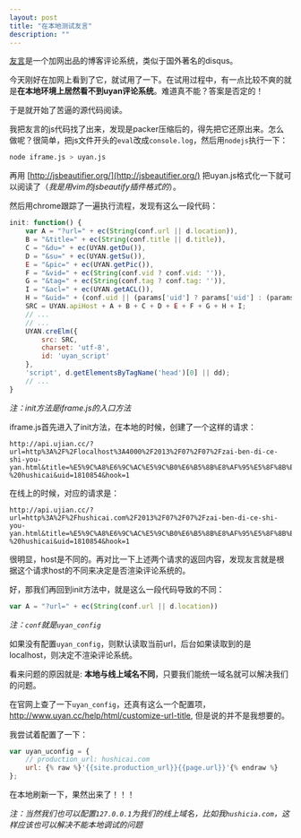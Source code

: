 ```yaml
---
layout: post
title: "在本地测试友言"
description: ""
---
```


[友言](http://www.uyan.cc/)是一个加网出品的博客评论系统，类似于国外著名的disqus。

今天刚好在加网上看到了它，就试用了一下。在试用过程中，有一点比较不爽的就是**在本地环境上居然看不到uyan评论系统**。难道真不能？答案是否定的！

于是就开始了苦逼的源代码阅读。

我把友言的js代码找了出来，发现是packer压缩后的，得先把它还原出来。怎么做呢？很简单，把js文件开头的`eval`改成`console.log`，然后用`nodejs`执行一下：

```bash
node iframe.js > uyan.js
```

再用 [http://jsbeautifier.org/](http://jsbeautifier.org/) 把uyan.js格式化一下就可以阅读了（_我是用vim的jsbeautify插件格式的_）。

然后用chrome跟踪了一遍执行流程，发现有这么一段代码：

```javascript
init: function() {
    var A = "?url=" + ec(String(conf.url || d.location)),
    B = "&title=" + ec(String(conf.title || d.title)),
    C = "&du=" + ec(UYAN.getDu()),
    D = "&su=" + ec(UYAN.getSu()),
    E = "&pic=" + ec(UYAN.getPic()),
    F = "&vid=" + ec(String(conf.vid ? conf.vid: '')),
    G = "&tag=" + ec(String(conf.tag ? conf.tag: '')),
    I = "&acl=" + ec(UYAN.getACL()),
    H = "&uid=" + (conf.uid || (params['uid'] ? params['uid'] : (params['UYUserId'] ? params['UYUserId'] : ''))),
    SRC = UYAN.apiHost + A + B + C + D + E + F + G + H + I; 
    // ...
    // ...
    UYAN.creElm({
        src: SRC,
        charset: 'utf-8',
        id: 'uyan_script'
    },
    'script', d.getElementsByTagName('head')[0] || dd);
    // ...
}
```
_注：init方法是iframe.js的入口方法_

iframe.js首先进入了init方法，在本地的时候，创建了一个这样的请求：

    http://api.ujian.cc/?url=http%3A%2F%2Flocalhost%3A4000%2F2013%2F07%2F07%2Fzai-ben-di-ce-shi-you-yan.html&title=%E5%9C%A8%E6%9C%AC%E5%9C%B0%E6%B5%8B%E8%AF%95%E5%8F%8B%E8%A8%80%20-%20hushicai&uid=1810854&hook=1

在线上的时候，对应的请求是：

    http://api.ujian.cc/?url=http%3A%2F%2Fhushicai.com%2F2013%2F07%2F07%2Fzai-ben-di-ce-shi-you-yan.html&title=%E5%9C%A8%E6%9C%AC%E5%9C%B0%E6%B5%8B%E8%AF%95%E5%8F%8B%E8%A8%80%20-%20hushicai&uid=1810854&hook=1

很明显，host是不同的。再对比一下上述两个请求的返回内容，发现友言就是根据这个请求host的不同来决定是否渲染评论系统的。

好，那我们再回到init方法中，就是这么一段代码导致的不同：

```javascript
var A = "?url=" + ec(String(conf.url || d.location))
```

_注：`conf`就是`uyan_config`_

如果没有配置`uyan_config`，则默认读取当前url，后台如果读取到的是localhost，则决定不渲染评论系统。

看来问题的原因就是:
**本地与线上域名不同**，只要我们能统一域名就可以解决我们的问题。

在官网上查了一下`uyan_config`，还真有这么一个配置项，
http://www.uyan.cc/help/html/customize-url-title, 但是说的并不是我想要的。

我尝试着配置了一下：
    
```javascript
var uyan_uconfig = {
    // production_url: hushicai.com
    url: {% raw %}'{{site.production_url}}{{page.url}}'{% endraw %}
};
```

在本地刷新一下，果然出来了！！！

_注：当然我们也可以配置`127.0.0.1`为我们的线上域名，比如我`hushicia.com`，这样应该也可以解决不能本地调试的问题_
